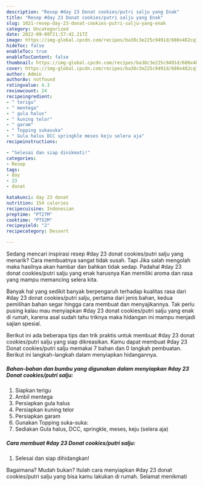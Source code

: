 ```yaml
---
description: "Resep #day 23 Donat cookies/putri salju yang Enak"
title: "Resep #day 23 Donat cookies/putri salju yang Enak"
slug: 1021-resep-day-23-donat-cookies-putri-salju-yang-enak
category: Uncategorized
date: 2022-09-09T21:57:42.217Z
image: https://img-global.cpcdn.com/recipes/ba38c3e225c9491d/680x482cq70/day-23-donat-cookiesputri-salju-foto-resep-utama.jpg
hideToc: false
enableToc: true
enableTocContent: false
thumbnail: https://img-global.cpcdn.com/recipes/ba38c3e225c9491d/680x482cq70/day-23-donat-cookiesputri-salju-foto-resep-utama.jpg
cover: https://img-global.cpcdn.com/recipes/ba38c3e225c9491d/680x482cq70/day-23-donat-cookiesputri-salju-foto-resep-utama.jpg
author: Admin
authorAv: notfound
ratingvalue: 4.3
reviewcount: 24
recipeingredient:
- " terigu"
- " mentega"
- " gula halus"
- " kuning telor"
- " garam"
- " Topping sukasuka"
- " Gula halus DCC springkle meses keju selera aja"
recipeinstructions:

- "Selesai dan siap dinikmati!"
categories:
- Resep
tags:
- day
- 23
- donat

katakunci: day 23 donat 
nutrition: 154 calories
recipecuisine: Indonesian
preptime: "PT27M"
cooktime: "PT52M"
recipeyield: "2"
recipecategory: Dessert

---
```



Sedang mencari inspirasi resep #day 23 donat cookies/putri salju yang menarik? Cara membuatnya sangat tidak susah. Tapi Jika salah mengolah maka hasilnya akan hambar dan bahkan tidak sedap. Padahal #day 23 donat cookies/putri salju yang enak harusnya Kan memiliki aroma dan rasa yang mampu memancing selera kita.




Banyak hal yang sedikit banyak berpengaruh terhadap kualitas rasa dari #day 23 donat cookies/putri salju, pertama dari jenis bahan, kedua pemilihan bahan segar hingga cara membuat dan menyajikannya. Tak perlu pusing kalau mau menyiapkan #day 23 donat cookies/putri salju yang enak di rumah, karena asal sudah tahu triknya maka hidangan ini mampu menjadi sajian spesial.


Berikut ini ada beberapa tips dan trik praktis untuk membuat #day 23 donat cookies/putri salju yang siap dikreasikan. Kamu dapat membuat #day 23 Donat cookies/putri salju memakai 7 bahan dan 0 langkah pembuatan. Berikut ini langkah-langkah dalam menyiapkan hidangannya.

<!--inarticleads1-->

##### Bahan-bahan dan bumbu yang digunakan dalam menyiapkan #day 23 Donat cookies/putri salju:

1. Siapkan  terigu
1. Ambil  mentega
1. Persiapkan  gula halus
1. Persiapkan  kuning telor
1. Persiapkan  garam
1. Gunakan  Topping suka-suka:
1. Sediakan  Gula halus, DCC, springkle, meses, keju (selera aja)




<!--inarticleads2-->

##### Cara membuat #day 23 Donat cookies/putri salju:


1. Selesai dan siap dihidangkan!



Bagaimana? Mudah bukan? Itulah cara menyiapkan #day 23 donat cookies/putri salju yang bisa kamu lakukan di rumah. Selamat menikmati
